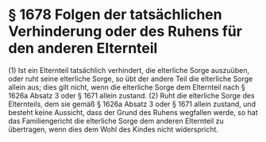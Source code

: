 # § 1678 Folgen der tatsächlichen Verhinderung oder des Ruhens für den anderen Elternteil
(1) Ist ein Elternteil tatsächlich verhindert, die elterliche Sorge auszuüben, oder ruht seine elterliche Sorge, so übt der andere Teil die elterliche Sorge allein aus; dies gilt nicht, wenn die elterliche Sorge dem Elternteil nach § 1626a Absatz 3 oder § 1671 allein zustand.
(2) Ruht die elterliche Sorge des Elternteils, dem sie gemäß § 1626a Absatz 3 oder § 1671 allein zustand, und besteht keine Aussicht, dass der Grund des Ruhens wegfallen werde, so hat das Familiengericht die elterliche Sorge dem anderen Elternteil zu übertragen, wenn dies dem Wohl des Kindes nicht widerspricht.
